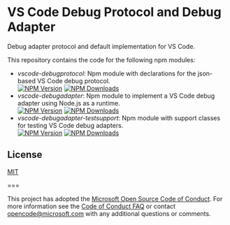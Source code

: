 # VS Code Debug Protocol and Debug Adapter

Debug adapter protocol and default implementation for VS Code.

This repository contains the code for the following npm modules:

* _vscode-debugprotocol_: Npm module with declarations for the json-based VS Code debug protocol.<br>
[![NPM Version](https://img.shields.io/npm/v/vscode-debugprotocol.svg)](https://npmjs.org/package/vscode-debugprotocol)
[![NPM Downloads](https://img.shields.io/npm/dm/vscode-debugprotocol.svg)](https://npmjs.org/package/vscode-debugprotocol)
* _vscode-debugadapter_: Npm module to implement a VS Code debug adapter using Node.js as a runtime.<br>
[![NPM Version](https://img.shields.io/npm/v/vscode-debugadapter.svg)](https://npmjs.org/package/vscode-debugadapter)
[![NPM Downloads](https://img.shields.io/npm/dm/vscode-debugadapter.svg)](https://npmjs.org/package/vscode-debugadapter)
* _vscode-debugadapter-testsupport_: Npm module with support classes for testing VS Code debug adapters.<br>
[![NPM Version](https://img.shields.io/npm/v/vscode-debugadapter-testsupport.svg)](https://npmjs.org/package/vscode-debugadapter-testsupport)
[![NPM Downloads](https://img.shields.io/npm/dm/vscode-debugadapter-testsupport.svg)](https://npmjs.org/package/vscode-debugadapter-testsupport)

## License

[MIT](https://github.com/microsoft/vscode-languageserver-node/blob/master/License.txt)

===

This project has adopted the [Microsoft Open Source Code of Conduct](https://opensource.microsoft.com/codeofconduct/). For more information see the [Code of Conduct FAQ](https://opensource.microsoft.com/codeofconduct/faq/) or contact [opencode@microsoft.com](mailto:opencode@microsoft.com) with any additional questions or comments.
